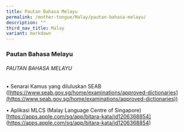 ```yaml
---
title: Pautan Bahasa Melayu
permalink: /mother-tongue/Malay/pautan-bahasa-melayu/
description: ""
third_nav_title: Malay
variant: markdown
---
```

### Pautan Bahasa Melayu


###### PAUTAN BAHASA MELAYU

•	Senarai Kamus yang diluluskan SEAB 
([https://www.seab.gov.sg/home/examinations/approved-dictionaries](https://www.seab.gov.sg/home/examinations/approved-dictionaries))

•	Aplikasi MLCS (Malay Language Centre of Singapore)
[https://apps.apple.com/sg/app/bitara-kata/id1206368854]
(https://apps.apple.com/sg/app/bitara-kata/id1206368854)